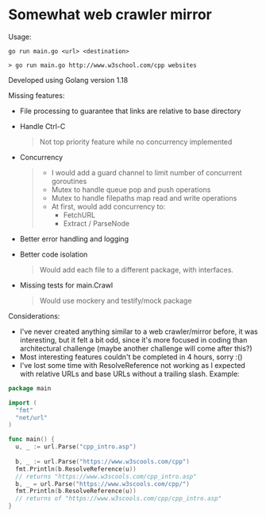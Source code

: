 # Somewhat web crawler mirror

Usage:

```shell
go run main.go <url> <destination>

> go run main.go http://www.w3school.com/cpp websites
```

Developed using Golang version 1.18

Missing features:
- File processing to guarantee that links are relative to base directory
- Handle Ctrl-C
  > Not top priority feature while no concurrency implemented
- Concurrency 
  > - I would add a guard channel to limit number of concurrent goroutines
  > - Mutex to handle queue pop and push operations
  > - Mutex to handle filepaths map read and write operations
  > - At first, would add concurrency to:
  >   - FetchURL
  >   - Extract / ParseNode
- Better error handling and logging
- Better code isolation
  > Would add each file to a different package, with interfaces.

- Missing tests for main.Crawl
  > Would use mockery and testify/mock package

Considerations: 
- I've never created anything similar to a web crawler/mirror before, it was interesting, but it felt a bit odd, since it's more focused in coding than architectural challenge (maybe another challenge will come after this?)
- Most interesting features couldn't be completed in 4 hours, sorry :() 
- I've lost some time with ResolveReference not working as I expected with relative URLs and base URLs without a trailing slash. Example: 
 
```go
package main

import (
  "fmt"
  "net/url"
)

func main() {
  u, _ := url.Parse("cpp_intro.asp")
  
  b, _ := url.Parse("https://www.w3scools.com/cpp")
  fmt.Println(b.ResolveReference(u))
  // returns "https://www.w3scools.com/cpp_intro.asp"
  b, _ = url.Parse("https://www.w3scools.com/cpp/")
  fmt.Println(b.ResolveReference(u))
  // returns of "https://www.w3scools.com/cpp/cpp_intro.asp"
}
``` 
